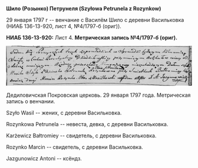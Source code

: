 **Шило (Розынко) Петрунеля (Szyłowa Petrunela z Rozynkow)**

29 января 1797 г -- венчание с Василём Шило с деревни Васильковка (НИАБ
136-13-920, лист 4, №4/1797-б (ориг)).

**НИАБ 136-13-920:** Лист 4. **Метрическая запись №4/1797-б (ориг).**

![](./media/7b4b42a8f0eb4d6c39ff790c54e48c19d0899ab2.png)

Дедиловичская Покровская церковь. 29 января 1797 года. Метрическая
запись о венчании.

Szyło Wasil -- жених, с деревни Васильковка.

Rozynkowa Petrunela -- невеста, девка, с деревни Васильковка.

Karżewicz Bałtromiey -- свидетель, с деревни Васильковка.

Rozynko Marcin -- свидетель, с деревни Васильковка.

Jazgunowicz Antoni -- ксёндз.
